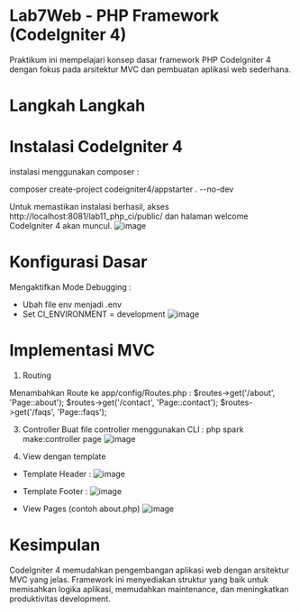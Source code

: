 # Lab7Web - PHP Framework (CodeIgniter 4)

Praktikum ini mempelajari konsep dasar framework PHP CodeIgniter 4 dengan fokus pada arsitektur MVC dan pembuatan aplikasi web sederhana.

# **Langkah Langkah**

# Instalasi CodeIgniter 4

instalasi menggunakan composer :

composer create-project codeigniter4/appstarter . --no-dev

Untuk memastikan instalasi berhasil, akses http://localhost:8081/lab11_php_ci/public/ dan halaman welcome CodeIgniter 4 akan muncul.
![image](https://github.com/user-attachments/assets/d7e1ab9b-9028-4995-b4f5-3b519bddc1d2)

# Konfigurasi Dasar

Mengaktifkan Mode Debugging :
  - Ubah file env menjadi .env
  - Set CI_ENVIRONMENT = development
![image](https://github.com/user-attachments/assets/5f37b005-d5c7-4b4f-b4e4-388dbda1d8a3)

# Implementasi MVC
1. Routing

Menambahkan Route ke app/config/Routes.php :
$routes->get('/about', 'Page::about');
$routes->get('/contact', 'Page::contact');
$routes->get('/faqs', 'Page::faqs');
   
3. Controller
Buat file controller menggunakan CLI : php spark make:controller page
![image](https://github.com/user-attachments/assets/b6ecb5e9-3ae2-4ee6-9647-9efbb8bb668f)

4. View dengan template
  - Template Header :
  ![image](https://github.com/user-attachments/assets/ace9fecb-d699-4fb7-913f-1fa349e79f20)
  
  - Template Footer :
  ![image](https://github.com/user-attachments/assets/5fec80f7-b957-4d92-8d3d-1d7beffbd90f)

  - View Pages (contoh about.php)
  ![image](https://github.com/user-attachments/assets/15bc7700-9894-4389-b35e-72e4ed20c507)


# Kesimpulan
CodeIgniter 4 memudahkan pengembangan aplikasi web dengan arsitektur MVC yang jelas. Framework ini menyediakan struktur yang baik untuk memisahkan logika aplikasi, memudahkan maintenance, dan meningkatkan produktivitas development.
